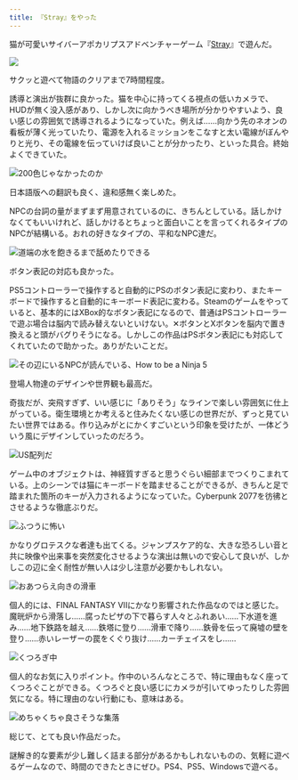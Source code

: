 ```yaml
---
title: 『Stray』をやった
---
```

猫が可愛いサイバーアポカリプスアドベンチャーゲーム『[Stray](https://store.steampowered.com/app/1332010/Stray/?l=japanese)』で遊んだ。

![](https://lh3.googleusercontent.com/docs/ADP-6oHMz1jRnpIkBmVykMedLf01xcR3fLSqn-40U9eOAlrX4c-cKT9sW37iK-oVhlAo79Bw-OjqyTnCMCfYVOokI6MtzlZa9h8fDsLvOf0KeE1adfP59d4nuffBzOJNdPcpZVT2yQH264YoAE5HaUV67CvkzsK9F-N36-ecm8cBbzhkZdf6at3G4SzxKaWdo2HhLhNN4ZSVPHgQSQkvHQpV5xJl0jbvBjH5n0mLgW9CxMiwHTRlqcvu4IYrhbDQxkojxPra-dzpIadtk_fwkh2VVwtr867_ucDtZMJtxooSPBKGONiuYybP-o8xUole4znB1iGTFCOu5IX3k708BODsnUD1I8-EJ5GzY24_KCY_itclUYo9-WcJpBqVt_ALWEgQpVOmyh3IbrHA0GKf1L7DsmEdI2m5absbHCorjz5vpwH9RE9m8Xua1sVFjS-RxrrhiQMQZWv7_UXPIB2TTAAyaj4xpeFjR3D6tkD5nqiBmhRoZ8xjmevczXua-dfmpYIx7Wve_xWa2BzCmpVR8jfo2AsydJtNvZujnqhv9RBL2hDJyLFt6JIQ67iVwBhNr73sMTF7Vj5v-4-Iuy8tcf6qcNVbztttrxP9S6zj3_A6p_liCB6EDOA5gr-7hz4p9LZHMqMc2-dxd-lNdhDU7l76xjgtTbOI4zuA_aLAWlZQWSOWzzNjjutdCim8YNr54mxI7fpjABskQ7daq-OO-F49AnJFVFa2SCcC_ypr-YhCJHGMDBMeZQG7VwFuGQs8BuJV9z8y2I566gUVregtCvQSsOVB1_rk1pEtzcs7bBugkdnohnN6tUBqxoCrK65Er8GMiyOa2pRIC_nUvlPUYlf5OLIltsPACKNLtxxIvi0_ecB2OlFSuvfOtpWBIMIF5oscZW3EYYCqxk375EG4NGjU1FiDs-khAXn4emGo3JzTU356rEfgL6XcekJkmfrwElxh31ArkOCC7QECTKp0XZ_Pnbjw4SKdJ9C03DRxMFEJ_MjiWRcKvLFZKwGcF_MUBwGg0M5X5k8pCJvseIMDZAKS85DloTbtT4CQZ5xaLjd8Qk82cVsx8Dl7JBQ-XyfW6GQ4D56FT3ruzRFrBA8f0w4_PWM12ObHAR2dMsRMEA3hzOHqyJpS4wKftkliOsTpNLY1GbQJmSO138LeBT_7mNKiJ4PZOh9oNxz0NnkxGkEyjEJJXQafHyCJChB5aPU7AcFZcPnM0MjExFfDzM0yazrcf_BiS0bmW-yZqtcq-6Cx89K9pODGhg)

サクッと遊べて物語のクリアまで7時間程度。

誘導と演出が抜群に良かった。猫を中心に持ってくる視点の低いカメラで、HUDが無く没入感があり、しかし次に向かうべき場所が分かりやすいよう、良い感じの雰囲気で誘導されるようになっていた。例えば……向かう先のネオンの看板が薄く光っていたり、電源を入れるミッションをこなすと太い電線がぼんやりと光り、その電線を伝っていけば良いことが分かったり、といった具合。終始よくできていた。

![](https://lh3.googleusercontent.com/docs/ADP-6oE9wI1n_ELJM4e9P-gOiu5XlKUHP2qtWSe5BTzMCYmq67MU3nfPsi8e_JUzLCIPIPD4_lRz32GwKpK1QnbE5qnQyxhYDuCG_1zTn1ewpl3-I5p4cvNGkLj_qfHH0MIc2JCN3dWidoMHD65Tdj60hLo43Pci6gBcirnPbVFLFKm_R6ogSCRbufCA5C5j59Tu-SlkuVjBbdKbcmc9dPqMpc_lDyleYnfcwikafejBa6sdQCvereMPEAAlzjVaWCQm4fR7b-DmIQieMCLMdsU6zExufu8WgBxDJ5k_J1UsSkmQqNtDXTEnPpVWQMv8jy_8OgzOsoJ4MuJ5dZCtKHZ_JvS1-RG490MUwRVUb5rmvgK7_ewhNANXb9Ht9_WXa1mIV_6W0I7alvqxiFfeRn65soWGUr3rakr0F8__217RUh5A3lsy6PKKPARcCrgxNWz126p933Tg1j_orAI2wD7BMlePjUpyA0H9-bHyhhwKAxW6tdllCZoTiimT2h5BthHFRd97IwEsXCaY7TIBkN-AUKRaGRvkMF2RydYVh1bSIc227dssKX70HQilrwhXc19rFFXsawAiGjHu-j_lnG5XDmFxpp7E8uKiCP5qLfDGmi90dEqxi3U6_z-3v2itIl_NgOLkUUhF8GvU_fUgPkupl713LvsIGXrO0xieWRVyDDae11wFHHuQnEKPkM5UEKCZkQokf7bj_ym5Brw3rpQV71eV1mcJrXTMISfCP2-T9a4yVDSbSfEJ6yU-P1f1Tfx-AGMfVkSc4KYcySBkDOKNInck1-Z0x-5RZwW4V2EN8FnootS03uHJo4NQ5tpzHnf2EsQU-hzFApjSqFA66MBUH_GwS__T3XlEOmcyBt6C1aRbP_31NgsYkQw4rCzveFfTzb5RJ2Df9TcfmW4m4CQMnBfBkMwQDhWZCSO9QhfH6jkrVL3P1mUDHRIJyksWCvzEJw1PyObgqsGLsuuq-vzGFQoZxLrtlaatxgAnS8yfktpNzEaBDUJz96z3liX3GEPK7kTkLO9k-NhZUR0M7QC9sT2h8uwX6YHEDq6T6ju-nri3R1KP1Zpcw9uxzQ8IMyR_YS_jP8U-agMhdC4lsQniRIoniuxbJLlKsKU2fZEIisS9Flw7UjnvOEbcrl0Mxe4rvhsT_jvX3spYJ-4ySYVkKli7sSKW9AjxBPHRH15Ne701u9LRY5b1s4mqQYsJxS2fkJvF365l4yvHZioQeXGW-0ChgMG2zHkHawKXHr1qP1t5-XsEVQ "200色じゃなかったのか")

日本語版への翻訳も良く、違和感無く楽しめた。

NPCの台詞の量がまずまず用意されているのに、きちんとしている。話しかけなくてもいいけれど、話しかけるとちょっと面白いことを言ってくれるタイプのNPCが結構いる。おれの好きなタイプの、平和なNPC達だ。

![](https://lh3.googleusercontent.com/docs/ADP-6oHoWdFZB22LBYayaElaDsXw1FNhq1svRYYd-GO8y5wmXHR6VMhvR5PxTnx2q3JA_ft2TIUj_84NSt2QvPguI8KYD_kVjYxpdkS6LdDFbYToNKpodBx_Kb_Ff85b4nSwxI84QBzGjnxVkW3YKxHl7GIi5UPS5Dqpi9pGeegU00VdWxlpFPnN7nwQ-2QXGRPJdvU_eWvBQyDrCO92m8UN3Ppbb3PEFWsrrk5D3S6olgpfDQR_vqbocmrF8ippZ4LOTFsVb2nkznjYy1hjwNtAvNrfwOQD3tnq1kwxqrVjgZ1rskXshKh32wrXwrdc1L5GsZbdDiwB8aDKTqDq0LDQNx6HiozPu9DTT4srNgQy46QcjxlkwYYSULfQGL4DJ4zmDaYt6ywcwowH3MSmEbnrSBz4MlkS53CRfli2Ycd0IcTVTM2EYPx4kGnNtSbvNbgH7d8M3Vqmh15-UVcQpnOCcSgdOl2jRdHHc7c9XOau9MjgXm-M0EyjFSc_40wgDB_B6cMFe026V7B6j7XQDoel4wi7v0AioL1rFfqStTgt_ZY1gQy82pBKwTWGkctA8UJ9UgaZhI3WRTY8RKbP2miQJ4rcW1y724j2G6HusmN91uZeA29PjDdsFgg4_LcJgXbDUP57RzlnH-aPOHPWsHx-M23MZq7aDTNhrwKMteVrP9V1cp41IwDKtEpaLJHwPD3uXE69XK_T5Iim7Vk7iXRK01ZJyijJV8G7agyfHh_0ZhPpN9TUezpy_lgmnbtUeHq8ZzQ19nvNgW69gGSycHskKBNsQhfWZVqSHbU0fFsxTCha2MQf9Q5OKT4BASlhfZd_rRTTTTBUfl75grZU0p_5rXZgE34GRg_xVAUnUQ6wYixeBX6D7wiIWRuZYtt05aNaN3VEkqAqdaTVE6AzbTPAEhmEZbX-NRUcgRXDOp3bUjb7rCE5BY-bJBdIZsNG7arJA9cpOgyRyf0cBj8kIWeF9i0Ti9EKRLVUMxmb8TU31lO1rctFT2GrVq8okIw7Z1OOGUOTk7k6d7GYhqbR6boJKbpMhHR3j-ukAsPHlw-8bNY-nN4prwi-rvj_m_Fq6e3fjT8-ityVz4MxxqJANALZOCDw6M1eTLi8BxAW34JBlyArIzs8qgrzvO2I0M8vfXVUsBmsoR4ya8ryDkCS8ZC3g88krnwOA-68ipQURyXPgxgqB1-GutRJ18acI72wtJ1UnKegs7z9yEFvb-9YsvWBZ-d8XQjL4Wja4ZzPpc5NcGgHjWLXKQ "道端の水を飽きるまで舐めたりできる")

ボタン表記の対応も良かった。

PS5コントローラーで操作すると自動的にPSのボタン表記に変わり、またキーボードで操作すると自動的にキーボード表記に変わる。Steamのゲームをやっていると、基本的にはXBox的なボタン表記になるので、普通はPSコントローラーで遊ぶ場合は脳内で読み替えないといけない。✕ボタンとXボタンを脳内で置き換えると頭がバグりそうになる。しかしこの作品はPSボタン表記にも対応してくれていたので助かった。ありがたいことだ。

![](https://lh3.googleusercontent.com/docs/ADP-6oFU0GfU8-wTOfrng3b8yQO3CckCXmehIfScHFmdFYd-R_9PRxXBia99XJBAbSdxP0f0jyWbzpQrlillmDUi4siPrmlSAM3TRQ6DpdzCtCS9xsOY_0xLxHEBkF72mg5yy4CgXihfrHPEc1MwqTgOk6gaF8NAhzK3ubjwM8kSdl7k-CUMNP_Zu__ZkNLAloJwmybpi-lbcJ6vgrn_YX5OuZnZFSp52kDENaOGnGk8buSnKCeYzuwPaH8LU19zUl9V4kPPHy5QNjBPW0UYhJMRvHV_-onhSRKX5ubjmGTCkgFauFmXlv4AcM1evKIvF4FBJ8cRcXt2Y4ysoQpVu__Kivxg5EvzTZhsmpclrMmclhYQZZMevozDoqSeQnOpI6ZaH5twv9LDZJZZ6SZ8Sitpbyuea-BWZd6r9YUi3XyNgXQeuWrfEg6Sz0aRcJkFYC_3RGbrfcMZAdmxPDCpH186_IJQRY6-Z5r59Zz3EzGoluMtYII9DJFTRmk5rZKPhv6lFZ-qo1SOO3HpcZOydWsBuMCGPCbwO-g9z0nBUlBbvYy3UdLKOtIpFR55jn-0jJ7MylPVx95WUn3RHRbjTEkLgHm5GqzVULFJSa3x6wi-Q7nc7FZ7JCKA6vkFJGCk43n744TAW9vY7Sq1Z1k6whCvnbpgGjW559pIu6QonzXCrw-SFhCdYRxtfO2oQK_7zlqak9D3mehJl_ok34u4xD-fcuAeBYcbsxyUI2bOdYn-BP5cGTLUO3SYi8vP9ZLXoi0UBg2NRVSMdQpCv4pbRTL7keP-fQt82lS4iLrMG0mI2bbng6JiTvYAe2uAsvnoVEnepxh1lg_74LB_f0qRFanLUZwVh1MfWt46MO_PN6wPd_VcFDu1Ot6w6BDc3SoWHuPb61bQUSCu9CPeeTvkh0Ir2huTaK36kDMP-UVHpWywoldzVhhcZYNZowoUtHZApZxXrggl7ycfBK06D9lb1hRwEd9uhXnMv6PzAabacZkf39Q-vlG_EGhY5isNQ8sk--sTMNJO_vJIgJ0A300ywhjUagI6DCbBDp9XCpPs_tb-tSmXYuT5D5jbu47dy4kBB-tHg8CEG5S72qE3KSu4jCIEmQPPFph_ZbN_1I4bsOmyrYDMIrSypZJg_LnUL-hn-sgoA01RI_k0KoL9w4rzGsLfCZWsLlmNXbQg10R5i0mKvAdAx7j35PictW6DoLh-AAQQD_UlkUqDzzVVxmDvKhdOnzZYmn_pIBAOplA6MRJzSM53YhCKKA "その辺にいるNPCが読んでいる、How to be a Ninja 5")

登場人物達のデザインや世界観も最高だ。

奇抜だが、突飛すぎず、いい感じに「ありそう」なラインで楽しい雰囲気に仕上がっている。衛生環境とか考えると住みたくない感じの世界だが、ずっと見ていたい世界ではある。作り込みがとにかくすごいという印象を受けたが、一体どういう風にデザインしていったのだろう。

![](https://lh3.googleusercontent.com/docs/ADP-6oFmDKsmXIzPRNRi_ieZCCNiQJkrTiR6HRj_hMnkl6wStBb6QdZqHs6VWtJEfAY9_rMKdVbTnZ54Vtun6zGt_ARVOcQt0kw5qtyOeOsv991G-roM3tUok_5ZC7mb3sWbFXjQ__eOYZ2VBH564s6ZAqp8rfeokPXSHJJBszyc13EItovNVgcsDtUDapVJSN8oT4Km5qIhVLUwf3ESXFvi4V8MfCUDl2HIGBkjKuU2phCqe-TxLDnji_40DENiQA4-YUtmacWechDyTY5yPm3OJHugGSHavkYf_oCwnHzX_lRxluwQ2fPrEUwX7UT9OD7PoK3H_ZoVbkOYUBqI4fday33NA58Qe9JZtS39Jdv949dK9oF_oM4DFE-pcv2DEbPpKKIHVg15KJifbmSETgQOJwxCQi299mL3RverAURpj1MrcjntenSIH4uM6ufbceTONuHhJ2clvYNUgzOPypwp37a2IXhe1kJozCOd_mJk7raCNDIMktHdHPBi91cY0Kawsbt2xa9WO-HM-diNiU9ytfvDSKTu6u3_skgKlRbyeZ7W6idguVkdmijAsH81elLG9pVwR5jRWO0LTS9TrRBjXKhKVfAAdQie2MqDZc1-I7gfRe4hTWfGrEmQaiPSDWfMKhrv6Q77iCZhbUSbowbX8dTCQctw8YhN6P_4qn5dB6kgg2NOLg3VfQUtkntVKKMyvPZxoSxnonNCoASuLQ3S96-g47vPGfEUG0qmzo3JtR1X98Ab-Tct8eXxbrFm5z-hFElidscLiCeHDU4uKiIlkUhHwgjpxBuoeUyyPw-hb3UId-AYHtmqtPPD8O3WvdUt55dM-2yeq5ClsMbL2IQ8o9NT0MW5zD91uizff470CaFB3sjosUJ2N3GOmljGDfbjK9geDkKYfUlFu9r50x-QVZu4h7kLaShygDaMpH2KMcchi-CX-fXis9ON5D3EB6GO1daE-4W-dpE4Xoi2ARKkF9mlUo9iG60ojSllL5azmoSnybMYlPdhoPTiYjX0tFcI70N7lu8pVNBUYrJkRZDdhxYha2QHmp8sPRpsTFDCobqNMfI6QoLR5HOvtIAI5KBJAxQI7mVeQxWliQgMeXP0i757nfrEXTVLqF4mUNFmcAew6wPRxS4pBh7GNfz2P5qcP2OlYy9DqSr9Y35poANWsOYVwyM8ZwTT-O5aSZLUQs8xVzYm4rAb7nJ_YjbvqLG2Wfgifz4Mq04O9pTFQvAbxIOoONiXuIXIU2FY2Lyqphcovhp_Tw "US配列だ")

ゲーム中のオブジェクトは、神経質すぎると思うぐらい細部までつくりこまれている。上のシーンでは猫にキーボードを踏ませることができるが、きちんと足で踏まれた箇所のキーが入力されるようになっていた。Cyberpunk 2077を彷彿とさせるような徹底ぶりだ。

![](https://lh3.googleusercontent.com/docs/ADP-6oHECxJn_kiFI82aCVN91d9nowc5n2iq9MxdVmKl3QuLZXy_dXF5K8MrUNbbWRyAxzTeeKMZ_sYgpbh6LnX8xLs4NzpgPEcN31z4FJg7DWkVMRNGGwBXJRIIuRP1Wd9hFMZxWHPxOxTX3yXLyyKeLWvkVV_Tnnj6mxGxiPFsDDcfvH3pnffQfn9XnRW-GUsNUwNNCQ2RA1cMh-q2zji18jHj670AN2Pl4A6NSCbZKVAsrLwGYrMS4pjSzwxwZiSOVe_hbuvKGM0mqQdH0egj0ZZ6B3seaQPc9DBo9cZhWIKlOvWeRwELNtaNHaZSL5YlW-k3j8HAik0kqa07KyeDfM3gHx6ArJGlB1qdp7mJvOWCMJdUuRXsNNJlsq609gYPXGy5ARKvrR0kOMr426P08gusxNRh3dYeyCaf0XUu1TarfT1ZIm_B8DRp3kRiTCeXcXXDHf04pAJQd6DDQrL5ZuGfq2WFP6h2NTlBhCPSE32vBEif39yZ4-c2A6Hkare2FqhTa1oICEz2r4qYB5SbdrYKOriN7U_0zWXFmBU9heNlcedujvgkv9seCVi5R3AzgTWb_XTTHPtV19dJo2QN22HvHw_oRUlklolXHM3-Ro4P0JFT6LN2mbGebzLI_QH8cPBG6uwfGvxOI9wBauT1sezigr8Rqo8lXWCgAcishRCh-9mG1q8X62QACWIvm1eWOL_v5SZ61iOiIQosT8Dfp6adqlUIssT0J-azCq0Oje4O0eE0kyO9c3aOosirl2w1_JnaGKypzJT0VOYC7tOHqg1MuLLjK6CRdTHJ3dWEfq0pZZRbImxm4nSR_tEbZk-SROlPzG71-F8rtW_NRvc0enGJcm3t4-wi3hDc5OLlK2QzIY_OZhS4fci-VRv4v1KVcki3vWOTq8hLpMmF9WkB8HZjTNAFv91KaJknKZ8Oqp2bvSHVaGl41B8muEjNOUZUvmgHn7IJnu34aJqOmLrta6lKwRQkMs6jD0OBsUAfbv-i7rP07JNApcLnc5EgnALoFPWlMn3kzsk88_b72bhQDJqILBRLAVKFI6IgyWYSSd-eP18IlJQ3S_xqL0hPK8X7FCypMbZPjLKgOJLkz7_9MGH636jWAQg53F8ME4_m0f678KBuohQSyWinKibfTaVsgxHG0EJxlTuLnHwhI0ql_NQ_riovvoWT3_SQSZ5lF6DOIE4G3f0SSDpu2hjooGN6Q59ZOgis2M81spXIyFav3g7Gbsi9ytonbFLBb1yunDraXavqMA "ふつうに怖い")

かなりグロテスクな者達も出てくる。ジャンプスケア的な、大きな恐ろしい音と共に映像や出来事を突然変化させるような演出は無いので安心して良いが、しかしこの辺に全く耐性が無い人は少し注意が必要かもしれない。

![](https://lh3.googleusercontent.com/docs/ADP-6oHPcizX-5dQWVuBaKoMqd_k5yAUvsTmTTK-Zb2-qPfoFECmS43acWalNTLYHpZTobYjB1CAVTvHktZvXvFcMeXyRd4ods0_VCxbin3Uj6JVoCh4i-Xv1M76BdlYcavZnfBS6S_D30yy6TZ5bDeIid0aohGYUWnCqby1HburmCApJRU8UvykplsRCIuthPo4w9Aw4hf3hsv0LJsbkbNYwztduRdSpbdzPD-wIrZHwy_AFM516UmRm0GTFe8iEpGtbOBfv-QIemaz4MaUHKs8SIoWGS1NXq2NwI82Ofayyd1Mk7OZvwZ9qHlOiyrCtNzeU8QGZLGNNPeX2EAxHIHFefLteOvW465DWvaaV-ITnbJ-7RCkYc8EV-9O_g7-3UL5CewFAe0zhsTJHWMrDuPZdfZzFUkl8maSxDaaBQCAC6idXTv2xtcoFrxBCmDmFnUA8s0f9WEJvFF5XPdKEsVXCY5Ijh3Fn3qBCprzyLuWKgFMKQ8ZHKDC037hD-MI6FVWP7TjfZ6PKWnkjJEwOK1PJzLx1XM9oV5crwM1C-f94R8-Yep7T66AFqUbXqMsMdzZQpUYDpkxEMV7Pq17EoZkJ8Zndon_knQqngBBVK--XV65grOy00LW5GsCsk3MjCRjiyrIzXFJmlxKuNmErGmOUAK-sRNoFBSQfB3zlaOZuVcJ4ZtzJ3NSEP6lIjm2BVn6HhZ-gtaFfoG-phsdgwEevdwQtf8HXHf-gqmMV2uH5-RgqbpegVCxgp5ItmpcDlgRNaWpFP9nWazJWyhEQHJOmBN0STGyWJ4JKR23YcmTxPc9NZFpi_ffRr4jHEhkr3zfLNCA3F9ejgXz8otnl7fBMTr5bjdE37pIY3wAFWkrEYE_JA3vy86X4iviGCwuT-S7cdi1j_kAYGGY6ZSt4LoIUHtJfQjK2GypCvpYxzNWqTQfzoOfQkO2XUxLEinU67yyDthUHhcApVmF9DBXdYVEuhg0TQ9yTHDh_kfmdPaYz_cicNZGffSbpq2UmOdcdam0vcOSWU8z912VFCt7xN6P-bXKcEjkXaLiZT30ZROoPE_zqSdkDrWkdEfoE0p0U2f_kEZ1tWvjaLGQk9fTM2bVD5_Y8NzG7CDul2fb_R5vTWTbHO3pUUQ8iuE93c94ostiJGjEufrrN2V8xeIEGxZKJXAWw1P6DY6EBRCZ3ohCtyBsMK1nem-wpLfNl_7z3fzNWD1Ka0kK-JPU-olyGi52ha8F-h8TSCXIR4XukMTZPxfkP1vN5w "おあつらえ向きの滑車")

個人的には、FINAL FANTASY VIIにかなり影響された作品なのではと感じた。魔晄炉から滑落し……腐ったピザの下で暮らす人々とふれあい……下水道を進み……地下鉄路を越え……鉄塔に登り……滑車で降り……鉄骨を伝って廃墟の壁を登り……赤いレーザーの罠をくぐり抜け……カーチェイスをし……

![](https://lh3.googleusercontent.com/docs/ADP-6oFaiM1x2zdfvWoghZeE3fadYo25xwPd6IzxNU58oYb8w6LcoGBXJ7xkwZfyMNwk3K27bhg5TulF9xK_fHPDhY6BAZcHeYZBjGNx2mVj81YS-DBuyAX1mMDWfD96gAMVZSVN7sf2CuNfjnGa4lg8hnh_JEpZxXbQvNtJq6mO9aJ8H9l9bHR5xGlk57KmiZnRXK4Jrms06rYTOr0yxdYZVcAFYaSkjWABbijOxLURxJL_qcibLwlZ3F34Tl5K6SvNOC21HLo-kSGOHz5WNzVohTFhUWNbmdoMxPjqzdcHBF_JgUWax0oYSnXP3ChMkfNMzI91V81sGOK46KCoiQzXezQsuJlzmSv7rIEzx-Ail0EmsKxczt9duNrFrdxUZ1J6LzUVoENUIyDwupZma19SjHGJSi7uNrG9W2oCWdvmnjmK6dCPtjf_NxoMCarS_SojhY0-LgT70792NhSP-eoc0xGswP196H-r5nW016k0BOJuAdSnRE2MDHyDPT5796PUHzHvZr34h8Cp1WDuQQvEO6nkfajn7lYKUKk_FzioWj1G91k6O-ggVB6x76pyK6rhPkpkuiRekXgIefglKsFvwm5iH9puhhEMpjOY0JmNef0h5T98quo-V19HPHVvGPRFHNmLwyhxe-iuxt-4wH56h5CnvsiVhrWHP2BWUCr-I9o2XkXZP1nhAYdUKFK32VlF3F8AtTOctSsFzJWg-XuCv3yvPR5CS4udZatKlicK09fx-HacO0cflpSzLzc_2DV4vMeqjwzN2TYHI-vtsS0D_cOiCiqQSAQRM-HvMU_tuQB7o-FkbsLXwemUpl8VFrzTKUkoP6QbIOBawIbB4iPLEEq-t_BbsRDWcuT7qurJPvsL8g_Qc35t9PizONTm5_OFyD9E8Y38fFx8wmkR2G4bZZeOwCc98KKvFphJDtdu3OAe94GvzQ2Nler4bSgZX_Fu0Es8PgAsnCWGWX-w2Mm4L4eNSHRnw2qL_v6looZW5HIBlsXDEUfsOsLwhqq2u2bNAx0pIY98IDpBGp0w6mlZsaUK0JDyxOgPJEJyLeJSnFr-4wDWLoxpFsfZYkLgIDKjV5Mhq2kuvQg8oq-BcL7ywHaoTrMGTWytEJOG-O0kwJpxf3EAH6KLKYY0iaqm8LYmkBN_mL4CY65dZYylA_iHngpmv7dpmESulrJhpC427WxcvD9oiwRlSG3QBd3j5UXGYnXzqybAfSXdpR8HVoKssvuw4kdsqc5_joJigWCz6VYdpR91BA "くつろぎ中")

個人的なお気に入りポイント。作中のいろんなところで、特に理由もなく座ってくつろぐことができる。くつろぐと良い感じにカメラが引いてゆったりした雰囲気になる。特に理由のない行動にも、意味はある。

![](https://lh3.googleusercontent.com/docs/ADP-6oFdFMKPHAGg1Ms9pOO78G7Ec4S8tkBjiBaJnkSCCQENZ1yFdRGC8zA5FGDu3InS5B_-u1AhDLID1nfsRkNalOBhnji91nqgxbc5yKc9o-U-5LSLQJ9gH9zZ4eJDXMJdmzkdmsvrLn-ErTNfhMSwunqnzqOnbs-kcVs5WkW8btNLHyfe56cACMChNAqHc_xcyYm6QnInfyuvvR99pyvOaXhY-FeJhPzIgZ5v6js4qMWatfeEl3jdCbtNOULS1-xnJlMCmZtddYl61d0XZ97DFroP2E7V7WL6kmt-dfTlN3QPlmtBBSgX-SUGBnnlnTzDgRU-oV3NGrMBPv0YfV9MpELEal-9QzBqogOEaliQXPprSJRvOTpsEZcdCIWqXXcoHWkqRiiyLBYJELLMCrVP0tBosUHEtgVkr93UjCcFkFDEcmwNK49e6iE-WZgQlXrRVMmRaV-3tfgAYThW-waSp3wQ3zgnWEcst8qjzq1oMKL6bAnPBvbT_m4r_gHp7QJnYsQ_IYm_-vRVmh7Tzh6EAdefGC5n8IzIV55N_ralylGMT9joJDNKIbfKOYpYHFnNxLxxZYZXq6oby7P96X01khoLYFDjgZzedehRPEnW-3O4Nszm-850QQu8OZ7imzmmQtD6DIAW24VIZ0ourEd3-4Qd2F9r8CVTf_XSE4vzVRoYKTIxHtt8lL95ZOhFEmM3BEmRSgkG9TGNEPJ17iCXSpxbwcN9HAO3MQynApKDI98P9AAA8oIBSc_AbPmyHkv1KCpl-iEnpU77j7taYgUIVQ5H0IRE1lAZErGmQAGApp4m5fZwZfq7qBKN8j1HTxvjdJXd6xvhHv_2Ww-st7YHKr_R9YLO_zuKd-gARlpSWYsC4t-weZjM5F701mpvlQke0CG3usQeoYjr8T-LBf3HYCNjmvWP04dR6Cry73pFo3Uru9g3A72YDD29sNosFHoqbtp7MWRUtjpDKaxUdKgRptlQ6shntgTPH5OFK4HuuRrwelYjqWB88yYBvqVQ1fSLTieGKhs610qd5UkTYdUZXJd-onEJ55BJiWJTyhnax6Ulwu49beHYS1naKPxqmhvvPhAGku0-znlmxFz0SBQGNcYh0UcabsA3lLBR1Vo05WPzLof150b_sBNbv7qNAm1gR6Qy_jkI88vfVuMzb7Kd-D4SmCfP9NDWZYKq1GtK_oQqsaMbNh6ccjn7dR-4ylkHVhqcUhKAM1lYr909Tjt21TpP_jBWrq-FK-qUE9hYb0vSKEo_yA "めちゃくちゃ良さそうな集落")

総じて、とても良い作品だった。

謎解き的な要素が少し難しく詰まる部分があるかもしれないものの、気軽に遊べるゲームなので、時間のできたときにぜひ。PS4、PS5、Windowsで遊べる。
